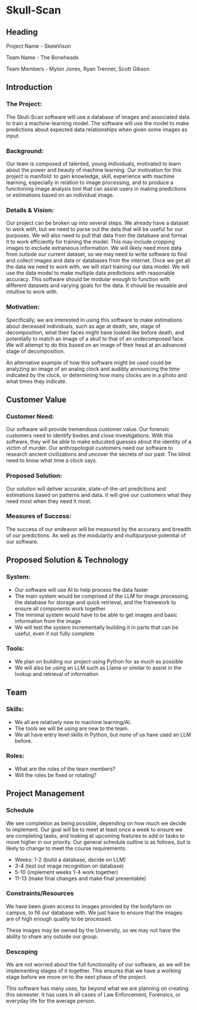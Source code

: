 # Skull-Scan

## Heading
Project Name - SkeleVison 

Team Name - The Boneheads

Team Members - Mylon Jones, Ryan Trenner, Scott Gibson

## Introduction

### The Project:
The Skull-Scan software will use a database of images and associated data to train a machine-learning model. The software will use the model to make predictions about expected data relationships when given some images as input.

### Background:
Our team is composed of talented, young individuals, motivated to learn about the power and beauty of machine learning. Our motivation for this project is manifold: to gain knowledge, skill, experience with machine learning, especially in relation to image processing, and to produce a functioning image analysis tool that can assist users in making predictions or estimations based on an individual image.

### Details & Vision:
Our project can be broken up into several steps. We already have a dataset to work with, but we need to parse out the data that will be useful for our purposes. We will also need to pull that data from the database and format it to work efficiently for training the model. This may include cropping images to exclude extraneous information. We will likely need more data from outside our current dataset, so we may need to write software to find and collect images and data or databases from the internet. Once we get all the data we need to work with, we will start training our data model. We will use the data model to make multiple data predictions with reasonable accuracy. This software should be modular enough to function with different datasets and varying goals for the data. It should be reusable and intuitive to work with.

### Motivation:
Specifically, we are interested in using this software to make estimations about deceased individuals, such as age at death, sex, stage of decomposition, what their faces might have looked like before death, and potentially to match an image of a skull to that of an undecomposed face. We will attempt to do this based on an image of their head at an advanced stage of decomposition.

An alternative example of how this software might be used could be analyzing an image of an analog clock and audibly announcing the time indicated by the clock, or determining how many clocks are in a photo and what times they indicate. 


## Customer Value

### Customer Need:
Our software will provide tremendous customer value. Our forensic customers need to identify bodies and close investigations. With this software, they will be able to make educated guesses about the identity of a victim of murder. Our anthropologist customers need our software to research ancient civilizations and uncover the secrets of our past. The blind need to know what time a clock says.

### Proposed Solution:
Our solution will deliver accurate, state-of-the-art predictions and estimations based on patterns and data. It will give our customers what they need most when they need it most.

### Measures of Success:
The success of our endeavor will be measured by the accuracy and breadth of our predictions. As well as the modularity and multipurpose potential of our software.


## Proposed Solution & Technology
### System:
  * Our software will use AI to help process the data faster
  * The main system would be comprised of the LLM for image processing, the database for storage and quick retrieval, and the framework to ensure all components work together
  * The minimal system would have to be able to get images and basic information from the image
  * We will test the system incrementally building it in parts that can be useful, even if not fully complete
    
### Tools: 
  * We plan on building our project using Python for as much as possible
  * We will also be using an LLM such as Llama or similar to assist in the lookup and retrieval of information
    

## Team
### Skills:
  * We all are relatively new to machine learning/AI. 
  * The tools we will be using are new to the team.
  * We all have entry level skills in Python, but none of us have used an LLM before. 
    
### Roles:
  * What are the roles of the team members? 
  * Will the roles be fixed or rotating? 


## Project Management
### Schedule
We see completion as being possible, depending on how much we decide to implement. 
Our goal will be to meet at least once a week to ensure we are completing tasks, and looking at upcoming features to add or tasks to move higher in our priority.
Our general schedule outline is as follows, but is likely to change to meet the course requirements: 
   * Weeks: 1-2 (build a database, decide on LLM)
   * 3-4 (test out image recognition on database) 
   * 5-10 (implement weeks 1-4 work together) 
   * 11-13 (make final changes and make final presentable)

### Constraints/Resources
We have been given access to images provided by the bodyfarm on campus, to fill our database with. We just have to ensure that the images are of high enough quality 
to be processed. 

These images may be owned by the University, so we may not have the ability to share any outside our group.

### Descoping 
We are not worried about the full functionality of our software, as we will be implementing stages of it together.
This ensures that we have a working stage before we move on to the next phase of the project. 

This software has many uses, far beyond what we are planning on creating this semester. 
It has uses in all cases of Law Enforcement, Forensics, or everyday life for the average person.
